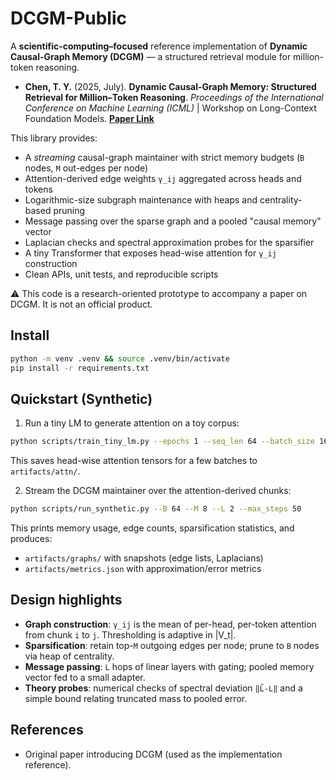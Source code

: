 
# DCGM-Public

A **scientific-computing–focused** reference implementation of **Dynamic Causal-Graph Memory (DCGM)** —
a structured retrieval module for million-token reasoning. 

- **Chen, T. Y.** (2025, July). **Dynamic Causal-Graph Memory: Structured Retrieval for Million–Token Reasoning**. *Proceedings of the International Conference on Machine Learning (ICML)* | Workshop on Long-Context Foundation Models. [**Paper Link**](https://openreview.net/forum?id=0Us7om0vhZ&noteId=0Us7om0vhZ)



This library provides:

- A *streaming* causal-graph maintainer with strict memory budgets (`B` nodes, `M` out-edges per node)
- Attention-derived edge weights `γ_ij` aggregated across heads and tokens
- Logarithmic-size subgraph maintenance with heaps and centrality-based pruning
- Message passing over the sparse graph and a pooled "causal memory" vector
- Laplacian checks and spectral approximation probes for the sparsifier
- A tiny Transformer that exposes head-wise attention for `γ_ij` construction
- Clean APIs, unit tests, and reproducible scripts

⚠️ This code is a research-oriented prototype to accompany a paper on DCGM. It is not an official product.

## Install

```bash
python -m venv .venv && source .venv/bin/activate
pip install -r requirements.txt
```

## Quickstart (Synthetic)

1) Run a tiny LM to generate attention on a toy corpus:

```bash
python scripts/train_tiny_lm.py --epochs 1 --seq_len 64 --batch_size 16
```

This saves head-wise attention tensors for a few batches to `artifacts/attn/`.

2) Stream the DCGM maintainer over the attention-derived chunks:

```bash
python scripts/run_synthetic.py --B 64 --M 8 --L 2 --max_steps 50
```

This prints memory usage, edge counts, sparsification statistics, and produces:
- `artifacts/graphs/` with snapshots (edge lists, Laplacians)
- `artifacts/metrics.json` with approximation/error metrics

## Design highlights

- **Graph construction**: `γ_ij` is the mean of per-head, per-token attention from chunk `i` to `j`. Thresholding is adaptive in |V_t|.
- **Sparsification**: retain top-`M` outgoing edges per node; prune to `B` nodes via heap of centrality.
- **Message passing**: `L` hops of linear layers with gating; pooled memory vector fed to a small adapter.
- **Theory probes**: numerical checks of spectral deviation `‖L̃-L‖` and a simple bound relating truncated mass to pooled error.

## References
- Original paper introducing DCGM (used as the implementation reference).
